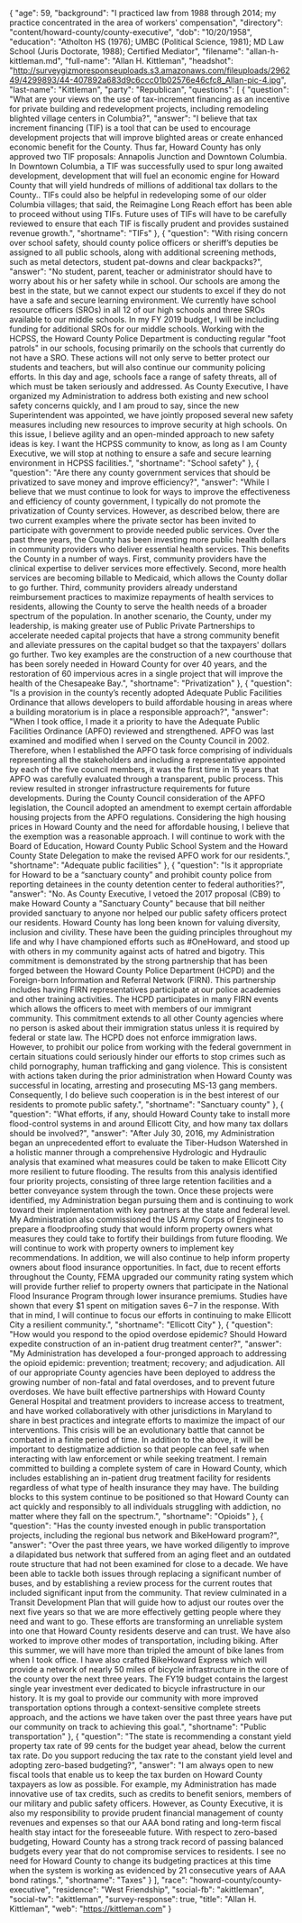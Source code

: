 {
  "age": 59,
  "background": "I practiced law from 1988 through 2014; my practice concentrated in the area of workers' compensation",
  "directory": "content/howard-county/county-executive",
  "dob": "10/20/1958",
  "education": "Atholton HS (1976); UMBC (Political Science, 1981); MD Law School (Juris Doctorate, 1988); Certified Mediator",
  "filename": "allan-h-kittleman.md",
  "full-name": "Allan H. Kittleman",
  "headshot": "http://surveygizmoresponseuploads.s3.amazonaws.com/fileuploads/296249/4299893/44-407892a683d9c6ccc01b02576e46cfc8_Allan-pic-4.jpg",
  "last-name": "Kittleman",
  "party": "Republican",
  "questions": [
    {
      "question": "What are your views on the use of tax-increment financing as an incentive for private building and redevelopment projects, including remodeling blighted village centers in Columbia?",
      "answer": "I believe that tax increment financing (TIF) is a tool that can be used to encourage development projects that will improve blighted areas or create enhanced economic benefit for the County.  Thus far, Howard County has only approved two TIF proposals: Annapolis Junction and Downtown Columbia. In Downtown Columbia, a TIF was successfully used to spur long awaited development, development that will fuel an economic engine for Howard County that will yield hundreds of millions of additional tax dollars to the County..  TIFs could also be helpful in redeveloping some of our older Columbia villages; that said, the Reimagine Long Reach effort has been able to proceed without using TIFs. Future uses of TIFs will have to be carefully reviewed to ensure that each TIF is fiscally prudent and provides sustained revenue growth.",
      "shortname": "TIFs"
    },
    {
      "question": "With rising concern over school safety, should county police officers or sheriff’s deputies be assigned to all public schools, along with additional screening methods, such as metal detectors, student pat-downs and clear backpacks?",
      "answer": "No student, parent, teacher or administrator should have to worry about his or her safety while in school.  Our schools are among the best in the state, but we cannot expect our students to excel if they do not have a safe and secure learning environment. We currently have school resource officers (SROs) in all 12 of our high schools and three SROs available to our middle schools. In my FY 2019 budget, I will be including funding for additional SROs for our middle schools.   Working with the HCPSS, the Howard County Police Department is conducting regular \"foot patrols\" in our schools, focusing primarily on the schools that currently do not have a SRO.  These actions will not only serve to better protect our students and teachers, but will also continue our community policing efforts.   In this day and age, schools face a range of safety threats, all of which must be taken seriously and addressed. As County Executive, I have organized my Administration to address both existing and new school safety concerns quickly, and I am proud to say, since the new Superintendent was appointed, we have jointly proposed several new safety measures including new resources to improve security at high schools. On this issue, I believe agility and an open-minded approach to new safety ideas is key. I want the HCPSS community to know, as long as I am County Executive, we will stop at nothing to ensure a safe and secure learning environment in HCPSS facilities.",
      "shortname": "School safety"
    },
    {
      "question": "Are there any county government services that should be privatized to save money and improve efficiency?",
      "answer": "While I believe that we must continue to look for ways to improve the effectiveness and efficiency of county government, I typically do not promote the privatization of County services.  However, as described below, there are two current examples where the private sector has been invited to participate with government to provide needed public services.   Over the past three years, the County has been investing more public health dollars in community providers who deliver essential health services.  This benefits the County in a number of ways.  First, community providers have the clinical expertise to deliver services more effectively.  Second, more health services are becoming billable to Medicaid, which allows the County dollar to go further.  Third, community providers already understand reimbursement practices to maximize repayments of health services to residents, allowing the County to serve the health needs of a broader spectrum of the population.   In another scenario, the County, under my leadership, is making greater use of Public Private Partnerships to accelerate needed capital projects that have a strong community benefit and alleviate pressures on the capital budget so that the taxpayers' dollars go further.  Two key examples are the construction of a new courthouse that has been sorely needed in Howard County for over 40 years, and the restoration of 60 impervious acres in a single project that will improve the health of the Chesapeake Bay.",
      "shortname": "Privatization"
    },
    {
      "question": "Is a provision in the county’s recently adopted Adequate Public Facilities Ordinance that allows developers to build affordable housing in areas where a building moratorium is in place a responsible approach?",
      "answer": "When I took office, I made it a priority to have the Adequate Public Facilities Ordinance (APFO) reviewed and strengthened.  APFO was last examined and modified when I served on the County Council in 2002. Therefore, when I established the APFO task force comprising of individuals representing all the stakeholders and including a representative appointed by each of the five council members, it was the first time in 15 years that APFO was carefully evaluated through a transparent, public process.  This review resulted in stronger infrastructure requirements for future developments.   During the County Council consideration of the APFO legislation, the Council adopted an amendment to exempt certain affordable housing projects from the APFO regulations. Considering the high housing prices in Howard County and the need for affordable housing, I believe that the exemption was a reasonable approach.    I  will continue to work with the Board of Education, Howard County Public School System and the Howard County State Delegation to make the revised APFO work for our residents.",
      "shortname": "Adequate public facilities"
    },
    {
      "question": "Is it appropriate for Howard to be a “sanctuary county” and prohibit county police from reporting detainees in the county detention center to federal authorities?",
      "answer": "No. As County Executive, I vetoed the 2017 proposal (CB9) to make Howard County a \"Sanctuary County\" because that bill neither provided sanctuary to anyone nor helped our public safety officers protect our residents.     Howard County has long been known for valuing diversity, inclusion and civility.  These have been the guiding principles throughout my life and why I have championed efforts such as #OneHoward, and stood up with others in my community against acts of hatred and bigotry. This commitment is demonstrated by the strong partnership that has been forged between the  Howard County Police Department (HCPD) and the Foreign-born Information and Referral Network (FIRN).  This partnership includes having FIRN representatives participate at our police academies and other training activities.  The HCPD participates in many FIRN events which allows the officers to meet with members of our immigrant community.  This commitment extends to all other County agencies where no person is asked about their immigration status unless it is required by federal or state law.      The HCPD does not enforce immigration laws.  However, to prohibit our police from working with the federal government in certain situations could seriously hinder our efforts to stop crimes such as child pornography, human trafficking and gang violence.  This is consistent with actions taken during the prior administration when Howard County was successful in locating, arresting and prosecuting MS-13 gang members.  Consequently, I do believe such cooperation is in the best interest of our residents to promote public safety.",
      "shortname": "Sanctuary county"
    },
    {
      "question": "What efforts, if any, should Howard County take to install more flood-control systems in and around Ellicott City, and how many tax dollars should be involved?",
      "answer": "After July 30, 2016, my Administration began an unprecedented effort to evaluate the Tiber-Hudson Watershed in a holistic manner through a comprehensive Hydrologic and Hydraulic analysis that examined what measures could be taken to make Ellicott City more resilient to future flooding. The results from this analysis identified four priority projects, consisting of three large retention facilities and a better conveyance system through the town. Once these projects were identified, my Administration began pursuing them and is continuing to work toward their implementation with key partners at the state and federal level.  My Administration also commissioned the US Army Corps of Engineers to prepare a floodproofing study that would inform property owners what measures they could take to fortify their buildings from future flooding. We will continue to work with property owners to implement key recommendations. In addition, we will also continue to help inform property owners about flood insurance opportunities. In fact, due to recent efforts throughout the County, FEMA upgraded our community rating system which will provide further relief to property owners that participate in the National Flood Insurance Program through lower insurance premiums.  Studies have shown that every $1 spent on mitigation saves $6-$7 in the response. With that in mind, I will continue to focus our efforts in continuing to make Ellicott City a resilient community.",
      "shortname": "Ellicott City"
    },
    {
      "question": "How would you respond to the opiod overdose epidemic? Should Howard expedite construction of an in-patient drug treatment center?",
      "answer": "My Administration has developed a four-pronged approach to addressing the opioid epidemic:  prevention; treatment; recovery; and adjudication.  All of our appropriate County agencies have been deployed to address the growing number of non-fatal and fatal overdoses, and to prevent future overdoses.  We have built effective partnerships with Howard County General Hospital and treatment providers to increase access to treatment, and have worked collaboratively with other jurisdictions in Maryland to share in best practices and integrate efforts to maximize the impact of our interventions.  This crisis will be an evolutionary battle that cannot be combated in a finite period of time.  In addition to the above, it will be important to destigmatize addiction so that people can feel safe when interacting with law enforcement or while seeking treatment.    I remain committed to building a complete system of care in Howard County, which includes establishing an in-patient drug treatment facility for residents regardless of what type of health insurance they may have.  The building blocks to this system continue to be positioned so that Howard County can act quickly and responsibly to all individuals struggling with addiction, no matter where they fall on the spectrum.",
      "shortname": "Opioids"
    },
    {
      "question": "Has the county invested enough in public transportation projects, including the regional bus network and BikeHoward program?",
      "answer": "Over the past three years, we have worked diligently to improve a dilapidated bus network that suffered from an aging fleet and an outdated route structure that had not been examined for close to a decade. We have been able to tackle both issues through replacing a significant number of buses, and by establishing a review process for the current routes that included significant input from the community. That review culminated in a Transit Development Plan that will guide how to adjust our routes over the next five years so that we are more effectively getting people where they need and want to go. These efforts are transforming an unreliable system into one that Howard County residents deserve and can trust.  We have also worked to improve other modes of transportation, including biking. After this summer, we will have more than tripled the amount of bike lanes from when I took office. I have also crafted BikeHoward Express which will provide a network of nearly 50 miles of bicycle infrastructure in the core of the county over the next three years. The FY19 budget contains the largest single year investment ever dedicated to bicycle infrastructure in our history.  It is my goal to provide our community with more improved transportation options through a context-sensitive complete streets approach, and the actions we have taken over the past three years have put our community on track to achieving this goal.",
      "shortname": "Public transportation"
    },
    {
      "question": "The state is recommending a constant yield property tax rate of 99 cents for the budget year ahead, below the current tax rate. Do you support reducing the tax rate to the constant yield level and adopting zero-based budgeting?",
      "answer": "I am always open to new fiscal tools that enable us to keep the tax burden on Howard County taxpayers as low as possible.  For example, my Administration has made innovative use of tax credits, such as credits to benefit seniors,  members of our military and public safety officers. However, as County Executive, it is also my responsibility to provide prudent financial management of county revenues and expenses so that our AAA bond rating and long-term fiscal health stay intact for the foreseeable future.  With respect to zero-based budgeting, Howard County has a strong track record of passing balanced budgets every year that do not compromise services to residents.  I see no need for Howard County to change its budgeting practices at this time when the system is working as evidenced by 21 consecutive years of AAA bond ratings.",
      "shortname": "Taxes"
    }
  ],
  "race": "howard-county/county-executive",
  "residence": "West Friendship",
  "social-fb": "akittleman",
  "social-tw": "akittleman",
  "survey-response": true,
  "title": "Allan H. Kittleman",
  "web": "https://kittleman.com"
}
